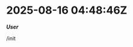 <!-- Generated by SpecStory -->

# 2025-08-16 04:48:46Z

<!-- Claude Code Session f1be8856-e649-4425-97af-764943dbe5d6 (2025-08-16_04-48-46Z) -->

_**User**_

/init
